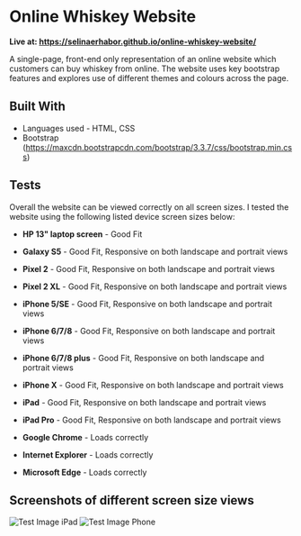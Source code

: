# Online Whiskey Website

**Live at: https://selinaerhabor.github.io/online-whiskey-website/**

A single-page, front-end only representation of an online website which customers 
can buy whiskey from online. The website uses key bootstrap features and 
explores use of different themes and colours across the page.


## Built With

* Languages used - HTML, CSS
* Bootstrap (https://maxcdn.bootstrapcdn.com/bootstrap/3.3.7/css/bootstrap.min.css)


## Tests

Overall the website can be viewed correctly on all screen sizes. 
I tested the website using the following listed device screen sizes below:

* **HP 13" laptop screen** - Good Fit
* **Galaxy S5** - Good Fit, Responsive on both landscape and portrait views
* **Pixel 2** - Good Fit, Responsive on both landscape and portrait views
* **Pixel 2 XL** - Good Fit, Responsive on both landscape and portrait views
* **iPhone 5/SE** - Good Fit, Responsive on both landscape and portrait views
* **iPhone 6/7/8** - Good Fit, Responsive on both landscape and portrait views
* **iPhone 6/7/8 plus** - Good Fit, Responsive on both landscape and portrait views
* **iPhone X** - Good Fit, Responsive on both landscape and portrait views
* **iPad** - Good Fit, Responsive on both landscape and portrait views
* **iPad Pro** - Good Fit, Responsive on both landscape and portrait views

* **Google Chrome** - Loads correctly
* **Internet Explorer** - Loads correctly
* **Microsoft Edge** - Loads correctly


## Screenshots of different screen size views

![Test Image iPad]("https://github.com/selinaerhabor/online-whiskey-website/online-whiskey-shop-serhabor.c9users.io_index.html(iPad).png")
![Test Image Phone]("https://github.com/selinaerhabor/online-whiskey-website/online-whiskey-shop-serhabor.c9users.io_index.html(iPhone%205_SE).png")